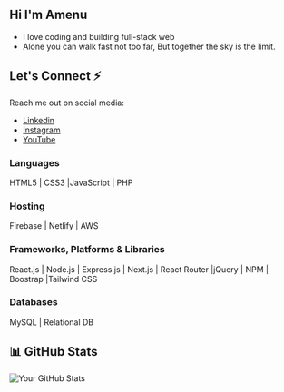 ## Hi I'm Amenu
- I love coding and building full-stack web
- Alone you can walk fast not too far, But together the sky is the limit.


## Let's Connect ⚡
Reach me out on social media:
- [Linkedin](https://www.linkedin.com/in/amenu-shilbe/)
- [Instagram](https://www.instagram.com/amanu_2040/)
- [YouTube](https://www.youtube.com/c/amanushifara9451)

### Languages
HTML5 | CSS3 |JavaScript | PHP 

### Hosting
Firebase | Netlify | AWS 

### Frameworks, Platforms & Libraries
React.js | Node.js | Express.js | Next.js | React Router |jQuery | NPM | Boostrap |Tailwind CSS

### Databases
MySQL | Relational DB

## 📊 GitHub Stats
![Your GitHub Stats](https://github-readme-stats.vercel.app/api?username=Amenu-Sh&show_icons=true&hide_title=true&hide=prs,contribs)


<!--
**Amenu-sh/Amenu-Sh** is a ✨ _special_ ✨ repository because its `README.md` (this file) appears on your GitHub profile.

Here are some ideas to get you started:

- 🔭 I’m currently working on ...
- 🌱 I’m currently learning ...
- 👯 I’m looking to collaborate on ...
- 🤔 I’m looking for help with ...
- 💬 Ask me about ...
- 📫 How to reach me: ...
- 😄 Pronouns: ...
- ⚡ Fun fact: ...

-->

